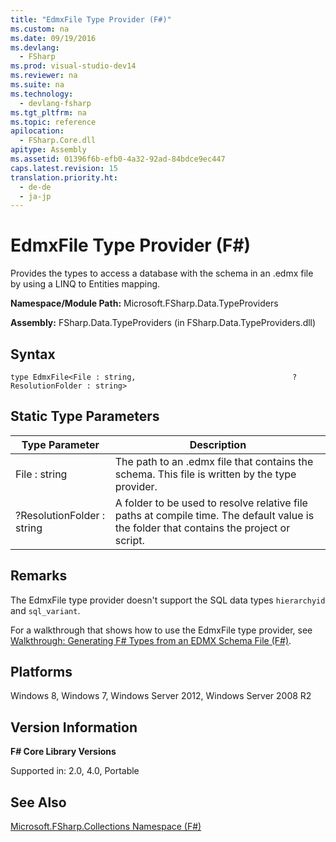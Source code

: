 ```yaml
---
title: "EdmxFile Type Provider (F#)"
ms.custom: na
ms.date: 09/19/2016
ms.devlang: 
  - FSharp
ms.prod: visual-studio-dev14
ms.reviewer: na
ms.suite: na
ms.technology: 
  - devlang-fsharp
ms.tgt_pltfrm: na
ms.topic: reference
apilocation: 
  - FSharp.Core.dll
apitype: Assembly
ms.assetid: 01396f6b-efb0-4a32-92ad-84bdce9ec447
caps.latest.revision: 15
translation.priority.ht: 
  - de-de
  - ja-jp
---
```

# EdmxFile Type Provider (F#)
Provides the types to access a database with the schema in an .edmx file by using a LINQ to Entities mapping.  
  
 **Namespace/Module Path:** Microsoft.FSharp.Data.TypeProviders  
  
 **Assembly:** FSharp.Data.TypeProviders (in FSharp.Data.TypeProviders.dll)  
  
## Syntax  
  
```  
type EdmxFile<File : string,                                   ?ResolutionFolder : string>  
```  
  
## Static Type Parameters  
  
|Type Parameter|Description|  
|--------------------|-----------------|  
|File : string|The path to an .edmx file that contains the schema. This file is written by the type provider.|  
|?ResolutionFolder : string|A folder to be used to resolve relative file paths at compile time. The default value is the folder that contains the project or script.|  
  
## Remarks  
 The EdmxFile type provider doesn't support the SQL data types `hierarchyid` and `sql_variant`.  
  
 For a walkthrough that shows how to use the EdmxFile type provider, see [Walkthrough: Generating F# Types from an EDMX Schema File (F#)](../vs140/Walkthrough--Generating-F#-Types-from-an-EDMX-Schema-File--F#-.md).  
  
## Platforms  
 Windows 8, Windows 7, Windows Server 2012, Windows Server 2008 R2  
  
## Version Information  
 **F# Core Library Versions**  
  
 Supported in: 2.0, 4.0, Portable  
  
## See Also  
 [Microsoft.FSharp.Collections Namespace (F#)](../Topic/Microsoft.FSharp.Collections%20Namespace%20\(F%23\).md)